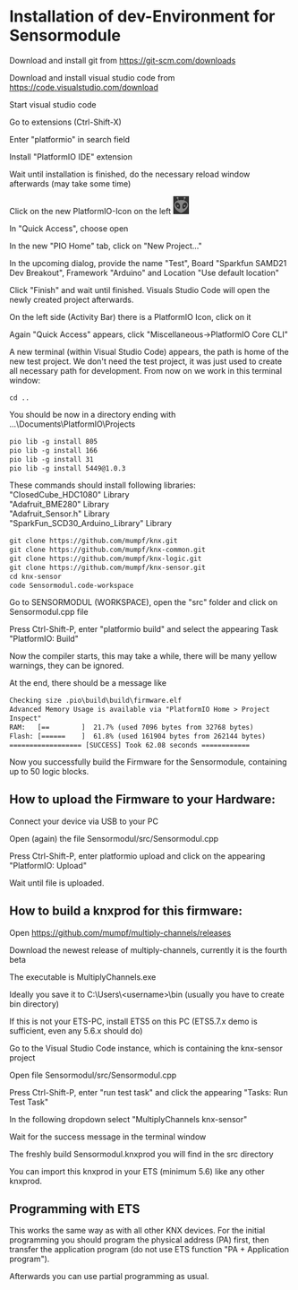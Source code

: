# Installation of dev-Environment for Sensormodule

Download and install git from https://git-scm.com/downloads

Download and install visual studio code from https://code.visualstudio.com/download

Start visual studio code

Go to extensions (Ctrl-Shift-X)

Enter "platformio" in search field

Install "PlatformIO IDE" extension

Wait until installation is finished, do the necessary reload window afterwards (may take some time)

Click on the new PlatformIO-Icon on the left ![PIO-Icon](PIO2.png)

In "Quick Access", choose open

In the new "PIO Home" tab, click on "New Project..."

In the upcoming dialog, provide the name "Test", Board "Sparkfun SAMD21 Dev Breakout", Framework "Arduino" and Location "Use default location"

Click "Finish" and wait until finished. Visuals Studio Code will open the newly created project afterwards.

On the left side (Activity Bar) there is a PlatformIO Icon, click on it

Again "Quick Access" appears, click "Miscellaneous->PlatformIO Core CLI"

A new terminal (within Visual Studio Code) appears, the path is home of the new test project. We don't need the test project, it was just used to create all necessary path for development.
From now on we work in this terminal window:

    cd .. 

You should be now in a directory ending with ...\Documents\PlatformIO\Projects

    pio lib -g install 805
    pio lib -g install 166
    pio lib -g install 31
    pio lib -g install 5449@1.0.3 

These commands should install following libraries:  
"ClosedCube_HDC1080" Library  
"Adafruit_BME280" Library  
"Adafruit_Sensor.h" Library  
"SparkFun_SCD30_Arduino_Library" Library

    git clone https://github.com/mumpf/knx.git
    git clone https://github.com/mumpf/knx-common.git
    git clone https://github.com/mumpf/knx-logic.git
    git clone https://github.com/mumpf/knx-sensor.git
    cd knx-sensor
    code Sensormodul.code-workspace

Go to SENSORMODUL (WORKSPACE), open the "src" folder and click on Sensormodul.cpp file

Press Ctrl-Shift-P, enter "platformio build" and select the appearing Task "PlatformIO: Build"

Now the compiler starts, this may take a while, there will be many yellow warnings, they can be ignored.

At the end, there should be a message like

    Checking size .pio\build\build\firmware.elf
    Advanced Memory Usage is available via "PlatformIO Home > Project Inspect"
    RAM:   [==        ]  21.7% (used 7096 bytes from 32768 bytes)
    Flash: [======    ]  61.8% (used 161904 bytes from 262144 bytes)
    ================== [SUCCESS] Took 62.08 seconds ============

Now you successfully build the Firmware for the Sensormodule, containing up to 50 logic blocks.

## How to upload the Firmware to your Hardware:

Connect your device via USB to your PC

Open (again) the file Sensormodul/src/Sensormodul.cpp

Press Ctrl-Shift-P, enter platformio upload and click on the appearing "PlatformIO: Upload"

Wait until file is uploaded.

## How to build a knxprod for this firmware:

Open https://github.com/mumpf/multiply-channels/releases

Download the newest release of multiply-channels, currently it is the fourth beta

The executable is MultiplyChannels.exe

Ideally you save it to C:\Users\\\<username>\bin (usually you have to create bin directory)

If this is not your ETS-PC, install ETS5 on this PC (ETS5.7.x demo is sufficient, even any 5.6.x should do)

Go to the Visual Studio Code instance, which is containing the knx-sensor project

Open file Sensormodul/src/Sensormodul.cpp

Press Ctrl-Shift-P, enter "run test task" and click the appearing "Tasks: Run Test Task"

In the following dropdown select "MultiplyChannels knx-sensor"

Wait for the success message in the terminal window

The freshly build Sensormodul.knxprod you will find in the src directory

You can import this knxprod in your ETS (minimum 5.6) like any other knxprod.

## Programming with ETS

This works the same way as with all other KNX devices. For the initial programming you should program the physical address (PA) first, then transfer the application program (do not use ETS function "PA + Application program").

Afterwards you can use partial programming as usual.

